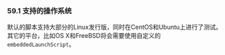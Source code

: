 ### 59.1 支持的操作系统

默认的脚本支持大部分的Linux发行版，同时在CentOS和Ubuntu上进行了测试。其它的平台，比如OS X和FreeBSD将会需要使用自定义的`embeddedLaunchScript`。
